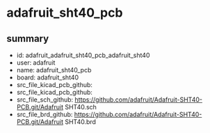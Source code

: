 # adafruit_sht40_pcb
 
## summary 
* id: adafruit_adafruit_sht40_pcb_adafruit_sht40
* user: adafruit
* name: adafruit_sht40_pcb
* board: adafruit_sht40
* src_file_kicad_pcb_github: 
* src_file_kicad_pcb_github: 
* src_file_sch_github: https://github.com/adafruit/Adafruit-SHT40-PCB.git/Adafruit SHT40.sch
* src_file_brd_github: https://github.com/adafruit/Adafruit-SHT40-PCB.git/Adafruit SHT40.brd




